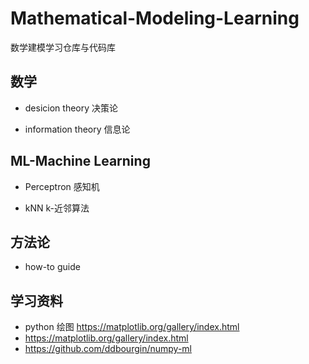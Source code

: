 # Mathematical-Modeling-Learning

数学建模学习仓库与代码库

## 数学

* desicion theory 决策论

* information theory 信息论

## ML-Machine Learning

* Perceptron 感知机

* kNN k-近邻算法

## 方法论

* how-to guide

## 学习资料

* python 绘图 <https://matplotlib.org/gallery/index.html>
* https://matplotlib.org/gallery/index.html
* https://github.com/ddbourgin/numpy-ml